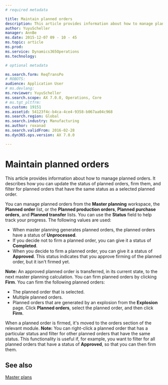 ```yaml
---
# required metadata

title: Maintain planned orders
description: This article provides information about how to manage planned orders. It describes how you can update the status of planned orders, firm them, and filter for planned orders that have the same status as a selected planned order.
author: YuyuScheller
manager: AnnBe
ms.date: 2015-12-07 09 - 10 - 45
ms.topic: article
ms.prod: 
ms.service: Dynamics365Operations
ms.technology: 

# optional metadata

ms.search.form: ReqTransPo
# ROBOTS: 
audience: Application User
# ms.devlang: 
ms.reviewer: YuyuScheller
ms.search.scope: AX 7.0.0, Operations, Core
# ms.tgt_pltfrm: 
ms.custom: 19151
ms.assetid: 54123f4c-b4ca-4ce4-9358-b067aa04c968
ms.search.region: Global
ms.search.industry: Manufacturing
ms.author: roxanad
ms.search.validFrom: 2016-02-28
ms.dyn365.ops.version: AX 7.0.0

---
```


# Maintain planned orders

This article provides information about how to manage planned orders. It describes how you can update the status of planned orders, firm them, and filter for planned orders that have the same status as a selected planned order.

You can manage planned orders from the **Master planning** workspace, the **Planned order** list, or the **Planned production orders**, **Planned purchase orders**, and **Planned transfer** lists. You can use the **Status** field to help track your progress. The following values are used:

-   When master planning generates planned orders, the planned orders have a status of **Unprocessed**.
-   If you decide not to firm a planned order, you can give it a status of **Completed**.
-   When you decide to firm a planned order, you can give it a status of **Approved**. This status indicates that you approve firming of the planned order, but it isn't firmed yet.

**Note:** An approved planned order is transferred, in its current state, to the next master planning calculation. You can firm planned orders by clicking **Firm**. You can firm the following planned orders:

-   The planned order that is selected.
-   Multiple planned orders.
-   Planned orders that are generated by an explosion from the **Explosion** page. Click **Planned orders**, select the planned order, and then click **Firm**.

When a planned order is firmed, it's moved to the orders section of the relevant module. **Note:** You can right-click a planned order that has a particular status and filter for other planned orders that have the same status. This functionality is useful if, for example, you want to filter for all planned orders that have a status of **Approved**, so that you can then firm them.

See also
--------

[Master plans](master-plans.md)

